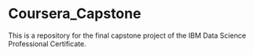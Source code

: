 # Coursera_Capstone
This is a repository for the final capstone project of the IBM Data Science Professional Certificate.
